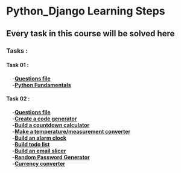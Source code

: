 # Python_Django Learning Steps
## Every task in this course will be solved here
### Tasks :
#### Task 01 :  
&nbsp;&nbsp;&nbsp;&nbsp;-[**Questions file**](https://github.com/PydevAzmi/Python_Django/blob/master/Tasks%20files/01-Python%20Tasks%20Part%201.pdf)<br>
&nbsp;&nbsp;&nbsp;&nbsp;-[**Python Fundamentals** ](https://github.com/PydevAzmi/Python_Django/blob/master/Task%2001/Task%2001-Python%20fundamentals.py)
#### Task 02 :
&nbsp;&nbsp;&nbsp;&nbsp;-[**Questions file**](https://github.com/PydevAzmi/Python_Django/blob/master/Tasks%20files/02-Tasks.pdf)<br>
&nbsp;&nbsp;&nbsp;&nbsp;-[**Create a code generator**](https://github.com/PydevAzmi/Python_Django/blob/master/Task%2002/Create%20a%20code%20generator.py)
<br>
&nbsp;&nbsp;&nbsp;&nbsp;-[**Build a countdown calculator**](https://github.com/PydevAzmi/Python_Django/blob/master/Task%2002/Countdown%20Calculator.py)
<br>
&nbsp;&nbsp;&nbsp;&nbsp;-[**Make a temperature/measurement converter**](https://github.com/PydevAzmi/Python_Django/blob/master/Task%2002/temperature-measurement%20converter.py)
<br>
&nbsp;&nbsp;&nbsp;&nbsp;-[**Build an alarm clock**](https://github.com/PydevAzmi/Python_Django/blob/master/Task%2002/Alarm%20Clock.py)
<br>
&nbsp;&nbsp;&nbsp;&nbsp;-[**Build todo list**](https://github.com/PydevAzmi/Python_Django/blob/master/Task%2002/TODO%20List.py)
<br>
&nbsp;&nbsp;&nbsp;&nbsp;-[**Build an email slicer**](https://github.com/PydevAzmi/Python_Django/blob/master/Task%2002/Email%20Slicer.py)
<br>
&nbsp;&nbsp;&nbsp;&nbsp;-[**Random Password Generator**](https://github.com/PydevAzmi/Python_Django/blob/master/Task%2002/Password%20Generator.py)
<br>
&nbsp;&nbsp;&nbsp;&nbsp;-[**Currency converter**](https://github.com/PydevAzmi/Python_Django/blob/master/Task%2002/Currency%20converter.py)